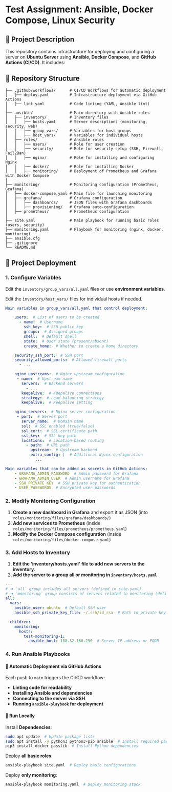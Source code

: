 # Test Assignment: Ansible, Docker Compose, Linux Security

## 📌 Project Description
This repository contains infrastructure for deploying and configuring a server on **Ubuntu Server** using **Ansible, Docker Compose**, and **GitHub Actions (CI/CD)**. It includes:

## 📂 Repository Structure

```
├── .github/workflows/      # CI/CD Workflows for automatic deployment
│   ├── deploy.yaml         # Infrastructure deployment via GitHub Actions
│   ├── lint.yaml           # Code linting (YAML, Ansible lint)
│
├── ansible/                # Main directory with Ansible roles
│   ├── inventory/          # Inventory files
│   │   ├── hosts.yaml      # Server descriptions (monitoring, security, web)
│   │   ├── group_vars/     # Variables for host groups
│   │   ├── host_vars/      # Variables for individual hosts
│   ├── roles/              # Ansible roles
│   │   ├── users/          # Role for user creation
│   │   ├── security/       # Role for security setup (SSH, Firewall, Fail2Ban)
│   │   ├── nginx/          # Role for installing and configuring Nginx
│   │   ├── docker/         # Role for installing Docker
│   │   ├── monitoring/     # Deployment of Prometheus and Grafana with Docker Compose
│
├── monitoring/             # Monitoring configuration (Prometheus, Grafana)
│   ├── docker-compose.yaml # Main file for launching monitoring
│   ├── grafana/            # Grafana configuration
│   │   ├── dashboards/     # JSON files with Grafana dashboards
│   │   ├── provisioning/   # Grafana auto-configuration
│   ├── prometheus/         # Prometheus configuration
│
├── site.yaml               # Main playbook for running basic roles (users, security)
├── monitoring.yaml         # Playbook for monitoring (nginx, docker, monitoring)
├── ansible.cfg           
├── .gitignore              
└── README.md              
```


## 🚀 Project Deployment

### **1. Configure Variables**

Edit the `inventory/group_vars/all.yaml` files or use **environment variables**.

Edit the `inventory/host_vars/` files for individual hosts if needed.

```yaml
Main variables in group_vars/all.yaml that control deployment:

    users:  # List of users to be created
      - name:  # Username
        ssh_key:  # SSH public key
        groups:  # Assigned groups
        shell:  # Default shell
        state:  # User state (present/absent)
        create_home:  # Whether to create a home directory

    security_ssh_port:  # SSH port
    security_allowed_ports:  # Allowed firewall ports
      - ...

    nginx_upstreams:  # Nginx upstream configuration
     - name:  # Upstream name
       servers:  # Backend servers
         - ...
       keepalive:  # Keepalive connections
       strategy:  # Load balancing strategy
       keepalive:  # Keepalive setting

    nginx_servers:  # Nginx server configuration
     - port:  # Server port
       server_name:  # Domain name
       ssl:  # SSL enabled (true/false)
       ssl_cert:  # SSL certificate path
       ssl_key:  # SSL key path
       locations:  # Location-based routing
         - path:  # URL path
           upstream:  # Upstream backend
           extra_config: |  # Additional Nginx configuration
             ...

Main variables that can be added as secrets in GitHub Actions:
    - GRAFANA_ADMIN_PASSWORD  # Admin password for Grafana
    - GRAFANA_ADMIN_USER  # Admin username for Grafana
    - SSH_PRIVATE_KEY  # SSH private key for authentication
    - USER_PASSWORDS  # Encrypted user passwords
```

### **2. Modify Monitoring Configuration**

1. **Create a new dashboard in Grafana** and export it as JSON (into `roles/monitoring/files/grafana/dashboards/`)
2. **Add new services to Prometheus** (inside `roles/monitoring/files/prometheus/prometheus.yaml`)
3. **Modify the Docker Compose configuration** (inside `roles/monitoring/files/docker-compose.yaml`)

### **3. Add Hosts to Inventory**

1. **Edit the 'inventory/hosts.yaml' file to add new servers to the inventory**.
2. **Add the server to a group all or monitoring in `inventory/hosts.yaml`**

```yaml
---
# ➜ `all` group includes all servers (defined in site.yaml)
# ➜ `monitoring` group consists of servers related to monitoring (defined in monitoring.yaml)
all:
  vars:
    ansible_user: ubuntu  # Default SSH user
    ansible_ssh_private_key_file: ~/.ssh/id_rsa  # Path to private key

  children:
    monitoring:
      hosts:
        test-monitoring-1:
          ansible_host: 188.32.160.250  # Server IP address or FQDN
```

### **4. Run Ansible Playbooks**

#### 🔄 Automatic Deployment via GitHub Actions
Each push to `main` triggers the CI/CD workflow:
- **Linting code for readability**
- **Installing Ansible and dependencies**
- **Connecting to the server via SSH**
- **Running `ansible-playbook` for deployment**

#### 🚀  Run Locally

Install **Dependencies**:
```bash
sudo apt update  # Update package lists
sudo apt install -y python3 python3-pip ansible  # Install required packages
pip3 install docker passlib  # Install Python dependencies

```
Deploy **all basic roles**:
```bash
ansible-playbook site.yaml  # Deploy basic configurations
```
Deploy **only monitoring**:
```bash
ansible-playbook monitoring.yaml  # Deploy monitoring stack
```

